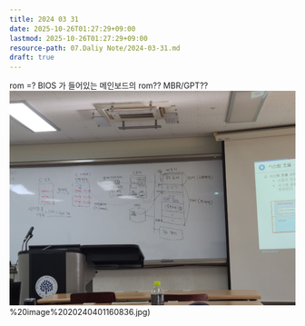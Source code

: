 ```yaml
---
title: 2024 03 31
date: 2025-10-26T01:27:29+09:00
lastmod: 2025-10-26T01:27:29+09:00
resource-path: 07.Daliy Note/2024-03-31.md
draft: true
---
```

rom =? BIOS 가 들어있는 메인보드의 rom??
MBR/GPT??
![](../08.media/20240401160836.jpg)%20image%2020240401160836.jpg)